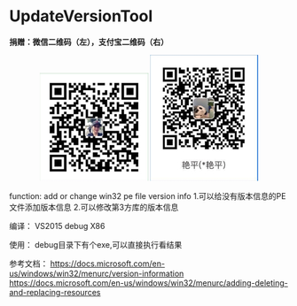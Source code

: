 # UpdateVersionTool

**捐赠：微信二维码（左），支付宝二维码（右）**
<div align="center">
<img src="https://github.com/YanpingHe/UpdateVersionTool/blob/master/pics/weixin.jpg" alt=""/>
<img src="https://github.com/YanpingHe/UpdateVersionTool/blob/master/pics/zhifubao.jpg" alt=""/><br>
</div>



function:
add or change win32 pe file version info
1.可以给没有版本信息的PE文件添加版本信息
2.可以修改第3方库的版本信息


编译：
VS2015  debug   X86 


使用：
debug目录下有个exe,可以直接执行看结果


参考文档：
https://docs.microsoft.com/en-us/windows/win32/menurc/version-information
https://docs.microsoft.com/en-us/windows/win32/menurc/adding-deleting-and-replacing-resources

